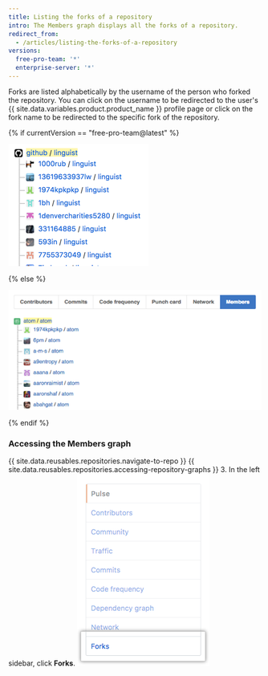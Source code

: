 ```yaml
---
title: Listing the forks of a repository
intro: The Members graph displays all the forks of a repository.
redirect_from:
  - /articles/listing-the-forks-of-a-repository
versions:
  free-pro-team: '*'
  enterprise-server: '*'
---
```


Forks are listed alphabetically by the username of the person who forked the repository. You can click on the username to be redirected to the user's {{ site.data.variables.product.product_name }} profile page or click on the fork name to be redirected to the specific fork of the repository.

{% if currentVersion == "free-pro-team@latest" %}

![Repository members graph](/assets/images/help/graphs/repo_forks_graph_dotcom.png)

{% else %}

![Repository members graph](/assets/images/help/graphs/repo_members_graph.png)

{% endif %}

### Accessing the Members graph

{{ site.data.reusables.repositories.navigate-to-repo }}
{{ site.data.reusables.repositories.accessing-repository-graphs }}
3. In the left sidebar, click **Forks**.
![Forks tab](/assets/images/help/graphs/graphs-sidebar-forks-tab.png)
